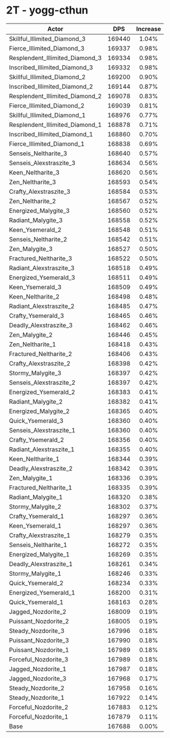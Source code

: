 # 2T - yogg-cthun
| Actor | DPS | Increase |
|---|:---:|:---:|
|Skillful_Illimited_Diamond_3|169440|1.04%|
|Fierce_Illimited_Diamond_3|169337|0.98%|
|Resplendent_Illimited_Diamond_3|169334|0.98%|
|Inscribed_Illimited_Diamond_3|169332|0.98%|
|Skillful_Illimited_Diamond_2|169200|0.90%|
|Inscribed_Illimited_Diamond_2|169144|0.87%|
|Resplendent_Illimited_Diamond_2|169078|0.83%|
|Fierce_Illimited_Diamond_2|169039|0.81%|
|Skillful_Illimited_Diamond_1|168976|0.77%|
|Resplendent_Illimited_Diamond_1|168878|0.71%|
|Inscribed_Illimited_Diamond_1|168860|0.70%|
|Fierce_Illimited_Diamond_1|168838|0.69%|
|Senseis_Neltharite_3|168640|0.57%|
|Senseis_Alexstraszite_3|168634|0.56%|
|Keen_Neltharite_3|168620|0.56%|
|Zen_Neltharite_3|168593|0.54%|
|Crafty_Alexstraszite_3|168584|0.53%|
|Zen_Neltharite_2|168567|0.52%|
|Energized_Malygite_3|168560|0.52%|
|Radiant_Malygite_3|168558|0.52%|
|Keen_Ysemerald_2|168548|0.51%|
|Senseis_Neltharite_2|168542|0.51%|
|Zen_Malygite_3|168527|0.50%|
|Fractured_Neltharite_3|168522|0.50%|
|Radiant_Alexstraszite_3|168518|0.49%|
|Energized_Ysemerald_3|168511|0.49%|
|Keen_Ysemerald_3|168509|0.49%|
|Keen_Neltharite_2|168498|0.48%|
|Radiant_Alexstraszite_2|168485|0.47%|
|Crafty_Ysemerald_3|168465|0.46%|
|Deadly_Alexstraszite_3|168462|0.46%|
|Zen_Malygite_2|168446|0.45%|
|Zen_Neltharite_1|168418|0.43%|
|Fractured_Neltharite_2|168406|0.43%|
|Crafty_Alexstraszite_2|168398|0.42%|
|Stormy_Malygite_3|168397|0.42%|
|Senseis_Alexstraszite_2|168397|0.42%|
|Energized_Ysemerald_2|168383|0.41%|
|Radiant_Malygite_2|168382|0.41%|
|Energized_Malygite_2|168365|0.40%|
|Quick_Ysemerald_3|168360|0.40%|
|Senseis_Alexstraszite_1|168360|0.40%|
|Crafty_Ysemerald_2|168356|0.40%|
|Radiant_Alexstraszite_1|168355|0.40%|
|Keen_Neltharite_1|168344|0.39%|
|Deadly_Alexstraszite_2|168342|0.39%|
|Zen_Malygite_1|168336|0.39%|
|Fractured_Neltharite_1|168335|0.39%|
|Radiant_Malygite_1|168320|0.38%|
|Stormy_Malygite_2|168302|0.37%|
|Crafty_Ysemerald_1|168297|0.36%|
|Keen_Ysemerald_1|168297|0.36%|
|Crafty_Alexstraszite_1|168279|0.35%|
|Senseis_Neltharite_1|168272|0.35%|
|Energized_Malygite_1|168269|0.35%|
|Deadly_Alexstraszite_1|168261|0.34%|
|Stormy_Malygite_1|168246|0.33%|
|Quick_Ysemerald_2|168234|0.33%|
|Energized_Ysemerald_1|168200|0.31%|
|Quick_Ysemerald_1|168163|0.28%|
|Jagged_Nozdorite_2|168009|0.19%|
|Puissant_Nozdorite_2|168005|0.19%|
|Steady_Nozdorite_3|167996|0.18%|
|Puissant_Nozdorite_3|167990|0.18%|
|Puissant_Nozdorite_1|167989|0.18%|
|Forceful_Nozdorite_3|167989|0.18%|
|Jagged_Nozdorite_1|167987|0.18%|
|Jagged_Nozdorite_3|167968|0.17%|
|Steady_Nozdorite_2|167958|0.16%|
|Steady_Nozdorite_1|167922|0.14%|
|Forceful_Nozdorite_2|167883|0.12%|
|Forceful_Nozdorite_1|167879|0.11%|
|Base|167688|0.00%|

